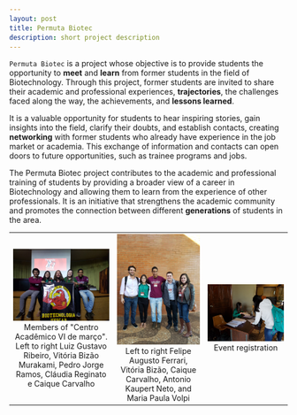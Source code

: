 ```yaml
---
layout: post
title: Permuta Biotec
description: short project description
---
```


`Permuta Biotec` is a project whose objective is to provide students the opportunity to **meet** and **learn** from former students in the field of Biotechnology. Through this project, former students are invited to share their academic and professional experiences, **trajectories**, the challenges faced along the way, the achievements, and **lessons learned**.

It is a valuable opportunity for students to hear inspiring stories, gain insights into the field, clarify their doubts, and establish contacts, creating **networking** with former students who already have experience in the job market or academia. This exchange of information and contacts can open doors to future opportunities, such as trainee programs and jobs.

The Permuta Biotec project contributes to the academic and professional training of students by providing a broader view of a career in Biotechnology and allowing them to learn from the experience of other professionals. It is an initiative that strengthens the academic community and promotes the connection between different **generations** of students in the area.

|                                                                                                                                                                                                                                                                  |                                                                                                                                                                                                                       |                                                                                                                        |
|:----------------------:|:----------------------:|:----------------------:|
| <img src="../assets/images/permuta1.jpg" alt="screen shot 2017-08-07 at 12 18 15 pm" width="1604"/> Members of "Centro Acadêmico VI de março". Left to right Luiz Gustavo Ribeiro, Vitória Bizão Murakami, Pedro Jorge Ramos, Cláudia Reginato e Caique Carvalho | <img src="../assets/images/permuta2.jpg" alt="screen shot 2017-08-07 at 12 18 15 pm" width="1604"/> Left to right Felipe Augusto Ferrari, Vitória Bizão, Caique Carvalho, Antonio Kaupert Neto, and Maria Paula Volpi | <img src="../assets/images/permuta3.jpg" alt="screen shot 2017-08-07 at 12 18 15 pm" width="1604"/> Event registration |
